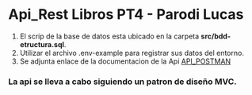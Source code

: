 # Api_Rest Libros PT4 - Parodi Lucas 

1. El scrip de la base de datos esta ubicado en la carpeta **src/bdd-etructura.sql**.
2. Utilizar el archivo .env-example para registrar sus datos del entorno. 
3. Se adjunta enlace de la documentacion de la Api [API_POSTMAN]([https://documenter.getpostman.com/view/32641454/2sA3s6GViH](https://documenter.getpostman.com/view/32641454/2sA3s7iUBV))

### La api se lleva a cabo siguiendo un patron de diseño MVC. 

